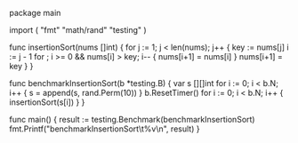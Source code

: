 package main

import (
	"fmt"
	"math/rand"
	"testing"
)

func insertionSort(nums []int) {
	for j := 1; j < len(nums); j++ {
		key := nums[j]
		i := j - 1
		for ; i >= 0 && nums[i] > key; i-- {
			nums[i+1] = nums[i]
		}
		nums[i+1] = key
	}
}

func benchmarkInsertionSort(b *testing.B) {
	var s [][]int
	for i := 0; i < b.N; i++ {
		s = append(s, rand.Perm(10))
	}
	b.ResetTimer()
	for i := 0; i < b.N; i++ {
		insertionSort(s[i])
	}
}

func main() {
	result := testing.Benchmark(benchmarkInsertionSort)
	fmt.Printf("benchmarkInsertionSort\t%v\n", result)
}
